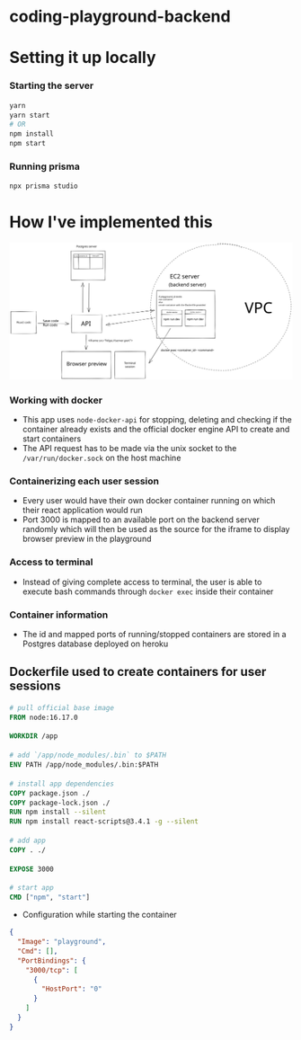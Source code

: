 # coding-playground-backend

# Setting it up locally 

### Starting the server
```bash
yarn 
yarn start
# OR 
npm install 
npm start
```

### Running prisma
```bash
npx prisma studio
```

# How I've implemented this
<img src="coding_playground_design.svg">

### Working with docker
- This app uses `node-docker-api` for stopping, deleting and checking if the container already exists and the official docker engine API to create and start containers
- The API request has to be made via the unix socket to the `/var/run/docker.sock` on the host machine

### Containerizing each user session
- Every user would have their own docker container running on which their react application would run
- Port 3000 is mapped to an available port on the backend server randomly which will then be used as the source for the iframe to display browser preview in the playground

### Access to terminal
- Instead of giving complete access to terminal, the user is able to execute bash commands through `docker exec` inside their container

### Container information
- The id and mapped ports of running/stopped containers are stored in a Postgres database deployed on heroku

## Dockerfile used to create containers for user sessions
```Dockerfile
# pull official base image
FROM node:16.17.0

WORKDIR /app

# add `/app/node_modules/.bin` to $PATH
ENV PATH /app/node_modules/.bin:$PATH

# install app dependencies
COPY package.json ./
COPY package-lock.json ./
RUN npm install --silent
RUN npm install react-scripts@3.4.1 -g --silent

# add app
COPY . ./

EXPOSE 3000

# start app
CMD ["npm", "start"]
```
- Configuration while starting the container
```JSON
{
  "Image": "playground", 
  "Cmd": [], 
  "PortBindings": { 
    "3000/tcp": [
      { 
        "HostPort": "0" 
      }
    ]
  }
}
```
